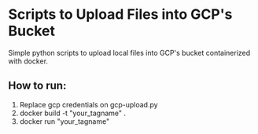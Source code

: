# Scripts to Upload Files into GCP's Bucket
Simple python scripts to upload local files into GCP's bucket containerized with docker.

## How to run:
1. Replace gcp credentials on gcp-upload.py
2. docker build -t "your_tagname" .
3. docker run "your_tagname"
